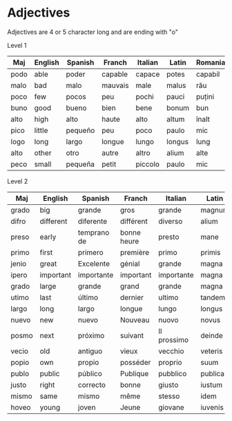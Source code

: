 # Adjectives

Adjectives are 4 or 5 character long and are ending with "o"


Level 1

Maj     |English   |Spanish    |    Franch  |Italian     |Latin   | Romanian
--------|----------|-----------|------------|------------|--------|----------------
podo    |able      |poder      |capable     |capace      |potes   |capabil
malo    |bad       |malo       |mauvais     |male        |malus   |rău
poco    |few       |pocos      |peu         |pochi       |pauci   |puțini
buno    |good      |bueno      |bien        |bene        |bonum   |bun
alto    |high      |alto       |haute       |alto        |altum   |înalt
pico    |little    |pequeño    |peu         |poco        |paulo   |mic
logo    |long      |largo      |longue      |lungo       |longus  |lung
alto    |other     |otro       |autre       |altro       |alium   |alte
peco    |small     |pequeña    |petit       |piccolo     |paulo   |mic

Level 2

Maj     |English   |Spanish    |    Franch  |Italian     |Latin   | Romanian
--------|----------|-----------|------------|------------|--------|----------------
grado   |big       |grande     |gros        |grande      |magnum  |mare
difro   |different |diferente  |différent   |diverso     |alium   |diferit
preso   |early     |temprano de|bonne heure |presto      |mane    |din timp
primo   |first     |primero    |première    |primo       |primis  |primul
jenio   |great     |Excelente  |génial      |grande      |magna   |Grozav
ipero   |important |importante |important   |importante  |magna   |important
grado   |large     |grande     |grand       |grande      |magna   |mare
utimo   |last      |último     |dernier     |ultimo      |tandem  |ultimul
largo   |long      |largo      |longue      |lungo       |longus  |lung
nuevo   |new       |nuevo      |Nouveau     |nuovo       |novus   |nou
posmo   |next      |próximo    |suivant     |Il prossimo |deinde  |următor
vecio   |old       |antiguo    |vieux       |vecchio     |veteris |vechi
popio   |own       |propio     |posséder    |proprio     |suum    |propriu
publo   |public    |público    |Publique    |pubblico    |publicae|public
justo   |right     |correcto   |bonne       |giusto      |iustum  |potrivit
mismo   |same      |mismo      |même        |stesso      |idem    |la fel
hoveo   |young     |joven      |Jeune       |giovane     |iuvenis |tineri
